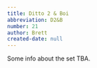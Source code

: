 ```yaml
---
title: Ditto 2 & Boi
abbreviation: D2&B
number: 21
author: Brett
created-date: null
---
```

Some info about the set TBA.
